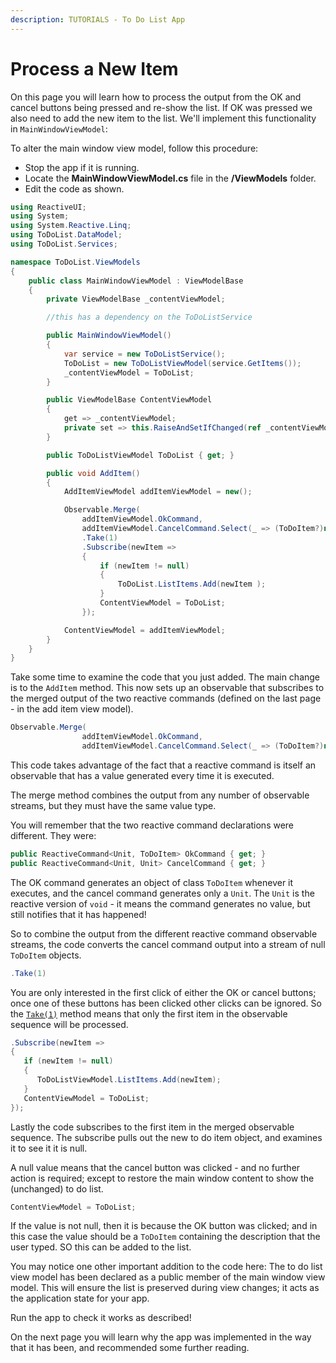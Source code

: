 ```yaml
---
description: TUTORIALS - To Do List App
---
```


# Process a New Item

On this page you will learn how to process the output from the OK and cancel buttons being pressed and re-show the list. If OK was pressed we also need to add the new item to the list. We'll implement this functionality in `MainWindowViewModel`:

To alter the main window view model, follow this procedure:

- Stop the app if it is running.
- Locate the **MainWindowViewModel.cs** file in the **/ViewModels** folder.
- Edit the code as shown.

```csharp
using ReactiveUI;
using System;
using System.Reactive.Linq;
using ToDoList.DataModel;
using ToDoList.Services;

namespace ToDoList.ViewModels
{
    public class MainWindowViewModel : ViewModelBase
    {
        private ViewModelBase _contentViewModel;

        //this has a dependency on the ToDoListService

        public MainWindowViewModel()
        {
            var service = new ToDoListService();
            ToDoList = new ToDoListViewModel(service.GetItems());
            _contentViewModel = ToDoList;
        }

        public ViewModelBase ContentViewModel
        {
            get => _contentViewModel;
            private set => this.RaiseAndSetIfChanged(ref _contentViewModel, value);
        }

        public ToDoListViewModel ToDoList { get; }

        public void AddItem()
        {
            AddItemViewModel addItemViewModel = new();

            Observable.Merge(
                addItemViewModel.OkCommand,
                addItemViewModel.CancelCommand.Select(_ => (ToDoItem?)null))
                .Take(1)
                .Subscribe(newItem =>
                {
                    if (newItem != null)
                    {
                        ToDoList.ListItems.Add(newItem );
                    }
                    ContentViewModel = ToDoList;
                });

            ContentViewModel = addItemViewModel;
        }
    }
}
```

Take some time to examine the code that you just added. The main change is to the `AddItem` method. This now sets up an observable that subscribes to the merged output of the two reactive commands (defined on the last page - in the add item view model). 

```csharp
Observable.Merge(
                addItemViewModel.OkCommand,
                addItemViewModel.CancelCommand.Select(_ => (ToDoItem?)null))
```

This code takes advantage of the fact that a reactive command is itself an observable that has a value generated every time it is executed.

The merge method combines the output from any number of observable streams, but they must have the same value type.

You will remember that the two reactive command declarations were different. They were:

```csharp
public ReactiveCommand<Unit, ToDoItem> OkCommand { get; }
public ReactiveCommand<Unit, Unit> CancelCommand { get; }
```

The OK command generates an object of class `ToDoItem` whenever it executes, and the cancel command generates only a `Unit`. The `Unit` is the reactive version of `void` - it means the command generates no value, but still notifies that it has happened!

So to combine the output from the different reactive command observable streams, the code converts the cancel command output into a stream of null `ToDoItem` objects.

```csharp
.Take(1)
```

You are only interested in the first click of either the OK or cancel buttons; once one of these buttons has been clicked other clicks can be ignored. So the [`Take(1)`](https://reactivex.io/documentation/operators/take.html) method means that only the first item in the observable sequence will be processed.

```csharp
.Subscribe(newItem =>
{
   if (newItem != null)
   {
      ToDoListViewModel.ListItems.Add(newItem);
   }
   ContentViewModel = ToDoList;
});
```

Lastly the code subscribes to the first item in the merged observable sequence. The subscribe pulls out the new to do item object, and examines it to see it it is null.

A null value means that the cancel button was clicked - and no further action is required; except to restore the main window content to show the (unchanged) to do list.

```csharp
ContentViewModel = ToDoList;
```

If the value is not null, then it is because the OK button was clicked; and in this case the value should be a `ToDoItem` containing the description that the user typed.  SO this can be added to the list.

You may notice one other important addition to the code here: The to do list view model has been declared as a public member of the main window view model. This will ensure the list is preserved during view changes; it acts as the application state for your app. 

Run the app to check it works as described!

On the next page you will learn why the app was implemented in the way that it has been, and recommended some further reading.
